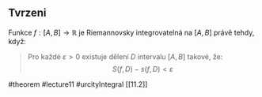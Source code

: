 ## Tvrzeni

Funkce $f : [A, B] \to \mathbb{R}$ je Riemannovsky integrovatelná na $[A, B]$ právě tehdy, když:

> Pro každé $\varepsilon > 0$ existuje dělení $D$ intervalu $[A, B]$ takové, že:  
> $$
> S(f, D) - s(f, D) < \varepsilon
> $$


#theorem #lecture11 #urcityIntegral 
[[11.2]]